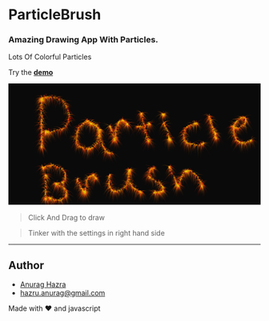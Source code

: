 # ParticleBrush

### Amazing Drawing App With Particles. 
Lots Of Colorful Particles

Try the **[demo](https://anuraghazra.github.io/ParticleBrush)**

![](./assets/screenshot.png)

> Click And Drag to draw

> Tinker with the settings in right hand side

---------

## Author
* [Anurag Hazra](https://anuraghazra.github.io)
* hazru.anurag@gmail.com

Made with :heart: and javascript